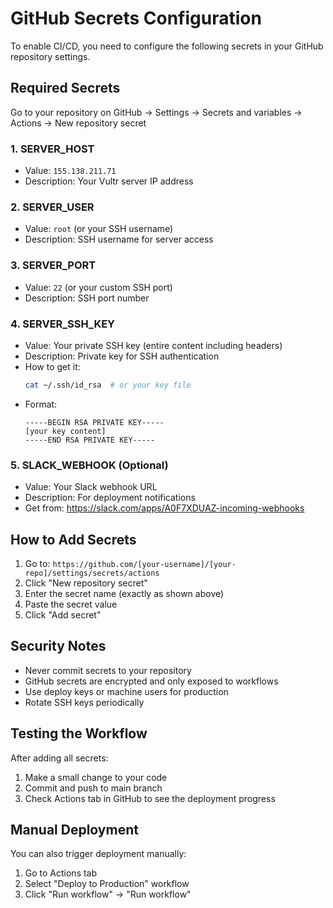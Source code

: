 # GitHub Secrets Configuration

To enable CI/CD, you need to configure the following secrets in your GitHub repository settings.

## Required Secrets

Go to your repository on GitHub → Settings → Secrets and variables → Actions → New repository secret

### 1. **SERVER_HOST**
- Value: `155.138.211.71`
- Description: Your Vultr server IP address

### 2. **SERVER_USER**
- Value: `root` (or your SSH username)
- Description: SSH username for server access

### 3. **SERVER_PORT**
- Value: `22` (or your custom SSH port)
- Description: SSH port number

### 4. **SERVER_SSH_KEY**
- Value: Your private SSH key (entire content including headers)
- Description: Private key for SSH authentication
- How to get it:
  ```bash
  cat ~/.ssh/id_rsa  # or your key file
  ```
- Format:
  ```
  -----BEGIN RSA PRIVATE KEY-----
  [your key content]
  -----END RSA PRIVATE KEY-----
  ```

### 5. **SLACK_WEBHOOK** (Optional)
- Value: Your Slack webhook URL
- Description: For deployment notifications
- Get from: https://slack.com/apps/A0F7XDUAZ-incoming-webhooks

## How to Add Secrets

1. Go to: `https://github.com/[your-username]/[your-repo]/settings/secrets/actions`
2. Click "New repository secret"
3. Enter the secret name (exactly as shown above)
4. Paste the secret value
5. Click "Add secret"

## Security Notes

- Never commit secrets to your repository
- GitHub secrets are encrypted and only exposed to workflows
- Use deploy keys or machine users for production
- Rotate SSH keys periodically

## Testing the Workflow

After adding all secrets:

1. Make a small change to your code
2. Commit and push to main branch
3. Check Actions tab in GitHub to see the deployment progress

## Manual Deployment

You can also trigger deployment manually:
1. Go to Actions tab
2. Select "Deploy to Production" workflow
3. Click "Run workflow" → "Run workflow"